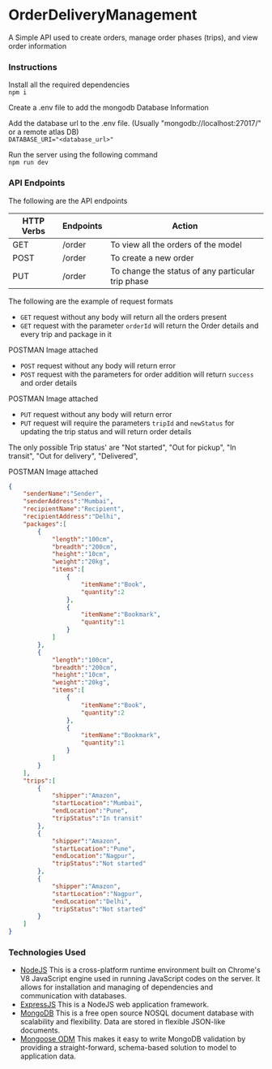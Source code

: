 # OrderDeliveryManagement
A Simple API used to create orders, manage order phases (trips), and view order information

### Instructions

Install all the required dependencies<br>
`npm i`

Create a .env file to add the mongodb Database Information

Add the database url to the .env file. (Usually "mongodb://localhost:27017/" or a remote atlas DB)<br>
`DATABASE_URI="<database_url>"`


Run the server using the following command<br>
`npm run dev`


### API Endpoints

The following are the API endpoints

| HTTP Verbs | Endpoints | Action |
| --- | --- | --- |
| GET | /order | To view all the orders of the model |
| POST | /order | To create a new order |
| PUT | /order | To change the status of any particular trip phase |

The following are the example of request formats


* `GET` request without any body will return all the orders present 
* `GET` request with the parameter `orderId` will return the Order details and every trip and package in it 

POSTMAN Image attached

* `POST` request without any body will return error
* `POST` request with the parameters for order addition will return `success` and order details 

POSTMAN Image attached

* `PUT` request without any body will return error
* `PUT` request will require the parameters `tripId` and `newStatus` for updating the trip status and will return order details 

The only possible Trip status' are "Not started",
"Out for pickup",
"In transit",
"Out for delivery",
"Delivered",

POSTMAN Image attached


```json
{
    "senderName":"Sender",
    "senderAddress":"Mumbai",
    "recipientName":"Recipient",
    "recipientAddress":"Delhi",
    "packages":[
        {
            "length":"100cm",
            "breadth":"200cm",
            "height":"10cm",
            "weight":"20kg",
            "items":[
                {
                    "itemName":"Book",
                    "quantity":2
                },
                {
                    "itemName":"Bookmark",
                    "quantity":1
                }
            ]
        },
        {
            "length":"100cm",
            "breadth":"200cm",
            "height":"10cm",
            "weight":"20kg",
            "items":[
                {
                    "itemName":"Book",
                    "quantity":2
                },
                {
                    "itemName":"Bookmark",
                    "quantity":1
                }
            ]
        }
    ],
    "trips":[
        {
            "shipper":"Amazon",
            "startLocation":"Mumbai",
            "endLocation":"Pune",
            "tripStatus":"In transit"
        },
        {
            "shipper":"Amazon",
            "startLocation":"Pune",
            "endLocation":"Nagpur",
            "tripStatus":"Not started"
        },
        {
            "shipper":"Amazon",
            "startLocation":"Nagpur",
            "endLocation":"Delhi",
            "tripStatus":"Not started"
        }
    ]
} 
```


### Technologies Used
* [NodeJS](https://nodejs.org/) This is a cross-platform runtime environment built on Chrome's V8 JavaScript engine used in running JavaScript codes on the server. It allows for installation and managing of dependencies and communication with databases.
* [ExpressJS](https://www.expresjs.org/) This is a NodeJS web application framework.
* [MongoDB](https://www.mongodb.com/) This is a free open source NOSQL document database with scalability and flexibility. Data are stored in flexible JSON-like documents.
* [Mongoose ODM](https://mongoosejs.com/) This makes it easy to write MongoDB validation by providing a straight-forward, schema-based solution to model to application data.

